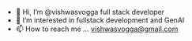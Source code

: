 - 👋 Hi, I’m @vishwasvogga full stack developer
- 👀 I’m interested in fullstack development and GenAI
- 📫 How to reach me ... vishwasvogga@gmail.com

<!---
vishwasvogga/vishwasvogga is a ✨ special ✨ repository because its `README.md` (this file) appears on your GitHub profile.
You can click the Preview link to take a look at your changes.
--->
